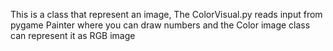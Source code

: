 This is a class that represent an image, 
The ColorVisual.py reads input from pygame
Painter where you can draw numbers and the 
Color image class can represent it as RGB image

